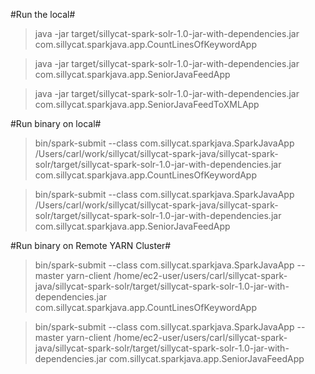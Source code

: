 #Run the local#

>java -jar target/sillycat-spark-solr-1.0-jar-with-dependencies.jar com.sillycat.sparkjava.app.CountLinesOfKeywordApp

>java -jar target/sillycat-spark-solr-1.0-jar-with-dependencies.jar com.sillycat.sparkjava.app.SeniorJavaFeedApp

>java -jar target/sillycat-spark-solr-1.0-jar-with-dependencies.jar com.sillycat.sparkjava.app.SeniorJavaFeedToXMLApp

#Run binary on local#

>bin/spark-submit --class com.sillycat.sparkjava.SparkJavaApp /Users/carl/work/sillycat/sillycat-spark-java/sillycat-spark-solr/target/sillycat-spark-solr-1.0-jar-with-dependencies.jar com.sillycat.sparkjava.app.CountLinesOfKeywordApp

>bin/spark-submit --class com.sillycat.sparkjava.SparkJavaApp /Users/carl/work/sillycat/sillycat-spark-java/sillycat-spark-solr/target/sillycat-spark-solr-1.0-jar-with-dependencies.jar com.sillycat.sparkjava.app.SeniorJavaFeedApp

#Run binary on Remote YARN Cluster#

>bin/spark-submit --class com.sillycat.sparkjava.SparkJavaApp --master yarn-client /home/ec2-user/users/carl/sillycat-spark-java/sillycat-spark-solr/target/sillycat-spark-solr-1.0-jar-with-dependencies.jar com.sillycat.sparkjava.app.CountLinesOfKeywordApp

>bin/spark-submit --class com.sillycat.sparkjava.SparkJavaApp --master yarn-client /home/ec2-user/users/carl/sillycat-spark-java/sillycat-spark-solr/target/sillycat-spark-solr-1.0-jar-with-dependencies.jar com.sillycat.sparkjava.app.SeniorJavaFeedApp
